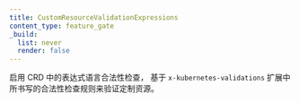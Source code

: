 ```yaml
---
title: CustomResourceValidationExpressions
content_type: feature_gate
_build:
  list: never
  render: false
---
```

<!--
Enable expression language validation in CRD
which will validate customer resource based on validation rules written in
the `x-kubernetes-validations` extension.
-->
启用 CRD 中的表达式语言合法性检查，
基于 `x-kubernetes-validations` 扩展中所书写的合法性检查规则来验证定制资源。

